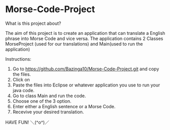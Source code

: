 # Morse-Code-Project

What is this project about?

The aim of this project is to create an application that can translate a English phrase into Morse Code and vice versa.
The application contains 2 Classes MorseProject (used for our translations) and Main(used to run the application)

Instructions:
1) Go to https://github.com/Bazinga10/Morse-Code-Project.git  and copy the files.
3) Click on 
2) Paste the files into Eclipse or whatever application you use to run your java code.
3) Go to class Main and run the code.
4) Choose one of the 3 option.
5) Enter either a English sentence or a Morse Code.
6) Recevive your desired translation. 

HAVE FUN! ＼(^o^)／
 
 
